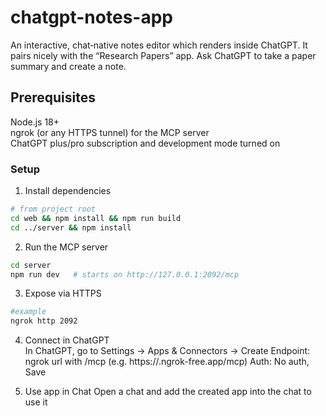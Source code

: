 # chatgpt-notes-app

An interactive, chat‑native notes editor which renders inside ChatGPT. It pairs nicely with the “Research Papers” app. Ask ChatGPT to take a paper summary and create a note.

## Prerequisites
Node.js 18+  
ngrok (or any HTTPS tunnel) for the MCP server  
ChatGPT plus/pro subscription and development mode turned on

### Setup
1. Install dependencies
```bash
# from project root
cd web && npm install && npm run build
cd ../server && npm install
```

2. Run the MCP server
```bash
cd server
npm run dev   # starts on http://127.0.0.1:2092/mcp
```

3. Expose via HTTPS
```bash
#example
ngrok http 2092
```

4. Connect in ChatGPT  
In ChatGPT, go to Settings -> Apps & Connectors -> Create
Endpoint: ngrok url with /mcp (e.g. https://<your-subdomain>.ngrok-free.app/mcp)
Auth: No auth, Save

5. Use app in Chat
Open a chat and add the created app into the chat to use it
